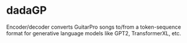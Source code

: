 # dadaGP
Encoder/decoder converts GuitarPro songs to/from a token-sequence format for generative language models like GPT2, TransformerXL, etc. 

